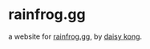 # rainfrog.gg

a website for [rainfrog.gg](https://www.instagram.com/rainfrog.gg/), by [daisy kong](https://www.instagram.com/daisykong__/).
